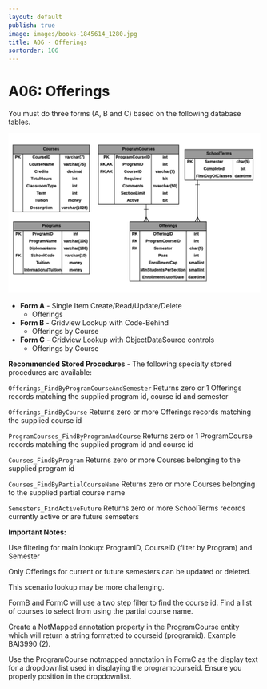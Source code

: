 ```yaml
---
layout: default
publish: true
image: images/books-1845614_1280.jpg
title: A06 - Offerings
sortorder: 106
---
```

# A06: Offerings

You must do three forms (A, B and C) based on the following database tables.

![](A06.png)

- **Form A** - Single Item Create/Read/Update/Delete
  - Offerings
- **Form B** - Gridview Lookup with Code-Behind
  - Offerings by Course
- **Form C** - Gridview Lookup with ObjectDataSource controls
  - Offerings by Course

**Recommended Stored Procedures** - The following specialty stored procedures are available:

`Offerings_FindByProgramCourseAndSemester` Returns zero or 1 Offerings records matching the supplied program id, course id and semester

`Offerings_FindByCourse` Returns zero or more Offerings records matching the supplied course id

`ProgramCourses_FindByProgramAndCourse` Returns zero or 1 ProgramCourse records matching the supplied program id and course id

`Courses_FindByProgram` Returns zero or more Courses belonging to the supplied program id

`Courses_FindByPartialCourseName` Returns zero or more Courses belonging to the supplied partial course name

`Semesters_FindActiveFuture` Returns zero or more SchoolTerms records currently active or are future semseters

**Important Notes:** 

Use filtering for main lookup: ProgramID, CourseID (filter by Program) and Semester

Only Offerings for current or future semesters can be updated or deleted.

This scenario lookup may be more challenging. 

FormB and FormC will use a two step filter to find the course id. Find a list of courses to select from using the partial course name.

Create a NotMapped annotation property in the ProgramCourse entity which will return a string formatted to  courseid (programid). Example BAI3990 (2).

Use the ProgramCourse notmapped annotation in FormC as the display text for a dropdownlist used in displaying the programcourseid. Ensure you properly position in the dropdownlist.
